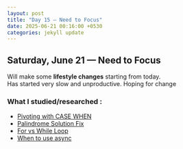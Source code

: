 ```yaml
---
layout: post
title: "Day 15 – Need to Focus"
date: 2025-06-21 00:16:00 +0530
categories: jekyll update
---
```

## Saturday, June 21 — Need to Focus

Will make some **lifestyle changes** starting from today.  
Has started very slow and unproductive. Hoping for change


### What I studied/researched :

- [Pivoting with CASE WHEN](https://chatgpt.com/share/6856adb8-df38-800e-87f8-0dd2037c014e)
- [Palindrome Solution Fix](https://chatgpt.com/share/6856add8-0cec-800e-8e8e-775dec992283)
- [For vs While Loop](https://chatgpt.com/share/6856ae72-73f8-800e-8319-33c9272f9317)
- [When to use async](https://chatgpt.com/share/6856ae9d-26bc-800e-a780-bb384a28238e)